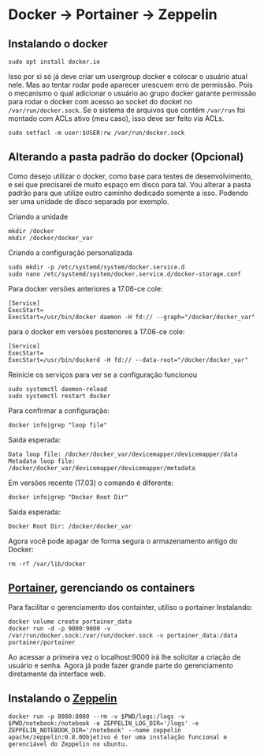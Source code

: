 # Docker -> Portainer -> Zeppelin

## Instalando o docker
```
sudo apt install docker.io
```
Isso por si só já deve criar um usergroup docker e colocar o usuário atual nele. Mas ao tentar rodar pode aparecer urescuem erro de permissão. Pois o mecanismo o qual adicionar o usuário ao grupo docker garante permissão para rodar o docker com acesso ao socket do docket no ```/var/run/docker.sock```. Se o sistema de arquivos que contêm ```/var/run``` foi montado com ACLs ativo (meu caso), isso deve ser feito via ACLs.
```
sudo setfacl -m user:$USER:rw /var/run/docker.sock
```

## Alterando a pasta padrão do docker (Opcional)

Como desejo utilizar o docker, como base para testes de desenvolvimento, e sei que precisarei de muito espaço em disco para tal. Vou alterar a pasta padrão para que utilize outro caminho dedicado somente a isso. Podendo ser uma unidade de disco separada por exemplo.

Criando a unidade
```
mkdir /docker
mkdir /docker/docker_var
```

Criando a configuração personalizada
```
sudo mkdir -p /etc/systemd/system/docker.service.d 
sudo nano /etc/systemd/system/docker.service.d/docker-storage.conf
```

Para docker versões anteriores a 17.06-ce cole:
```
[Service] 
ExecStart= 
ExecStart=/usr/bin/docker daemon -H fd:// --graph="/docker/docker_var"
``` 
para o docker em versões posteriores a 17.06-ce cole:
```
[Service] 
ExecStart= 
ExecStart=/usr/bin/dockerd -H fd:// --data-root="/docker/docker_var"
```

Reinicie os serviços para ver se a configuração funcionou
```
sudo systemctl daemon-reload
sudo systemctl restart docker
```

Para confirmar a configuração:
```
docker info|grep "loop file"
```
Saida esperada:
``` 
Data loop file: /docker/docker_var/devicemapper/devicemapper/data 
Metadata loop file: /docker/docker_var/devicemapper/devicemapper/metadata
```

Em versões recente (17.03) o comando é diferente:
```
docker info|grep "Docker Root Dir"
```
Saida esperada:
```
Docker Root Dir: /docker/docker_var
```

Agora você pode apagar de forma segura o armazenamento antigo do Docker:
```
rm -rf /var/lib/docker
```

## [Portainer](https://www.portainer.io/), gerenciando os containers 
Para facilitar o gerenciamento dos containter, utiliso o portainer
Instalando:
```
docker volume create portainer_data
docker run -d -p 9000:9000 -v /var/run/docker.sock:/var/run/docker.sock -v portainer_data:/data portainer/portainer
```

Ao acessar a primeira vez o localhost:9000 irá lhe solicitar a criação de usuário e senha.
Agora já pode fazer grande parte do gerenciamento diretamente da interface web.


## Instalando o [Zeppelin](https://zeppelin.apache.org/)
```
docker run -p 8080:8080 --rm -v $PWD/logs:/logs -v $PWD/notebook:/notebook -e ZEPPELIN_LOG_DIR='/logs' -e ZEPPELIN_NOTEBOOK_DIR='/notebook' --name zeppelin apache/zeppelin:0.8.0Objetivo é ter uma instalação funcional e gerenciável do Zeppelin no ubuntu.
```












